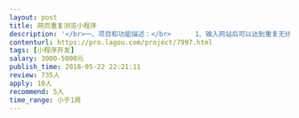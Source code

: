 ```yaml
---                
layout: post       
title: 网页重复浏览小程序           
description: '</br>一、项目和功能描述：</br>      1、输入网站后可以达到重复无线浏览的作用</br>      2、可以在规定时间内达到规定的浏览次数</br>      3、软件可以在后期加入其它功能</br>二、人员要求</br>      懂编程、网站建设原理，最好可以面聊，长期合作</br>'     
contenturl: https://pro.lagou.com/project/7997.html      
tags: [小程序开发]            
salary: 3000-5000元          
publish_time: 2018-05-22 22:21:11         
review: 735人                   
apply: 10人                   
recommend: 5人                   
time_range: 小于1周              
---                 
```

